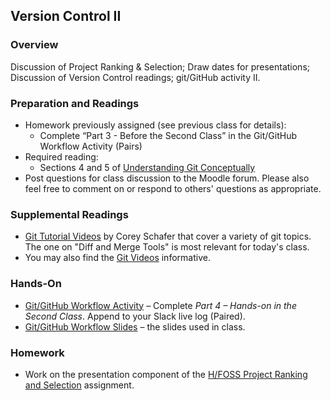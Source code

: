 ## Version Control II

### Overview

Discussion of Project Ranking & Selection; Draw dates for presentations; Discussion of Version Control readings; git/GitHub activity II.

### Preparation and Readings

- Homework previously assigned (see previous class for details):
  * Complete “Part 3 - Before the Second Class” in the Git/GitHub
    Workflow Activity (Pairs)
- Required reading:
  * Sections 4 and 5 of [Understanding Git Conceptually](https://www.sbf5.com/~cduan/technical/git/)
- Post questions for class discussion to the Moodle forum. Please also
  feel free to comment on or respond to others' questions as
  appropriate.

### Supplemental Readings

- [Git Tutorial
  Videos](https://www.youtube.com/playlist?list=PL-osiE80TeTuRUfjRe54Eea17-YfnOOAx)
  by Corey Schafer that cover a variety of git topics. The one on
  "Diff and Merge Tools" is most relevant for today's class.
- You may also find the [Git Videos](https://git-scm.com/videos)
  informative.

### Hands-On

- [Git/GitHub Workflow Activity](07-gitActivity.md) &ndash; Complete *Part 4 &ndash; Hands-on in the Second Class*. Append to your Slack live log (Paired).
- [Git/GitHub Workflow Slides](07-GitHub-Slides.pptx) &ndash;  the slides used in class.

### Homework

- Work on the presentation component of the [H/FOSS Project Ranking and Selection](projSelectionAsst.md) assignment.
